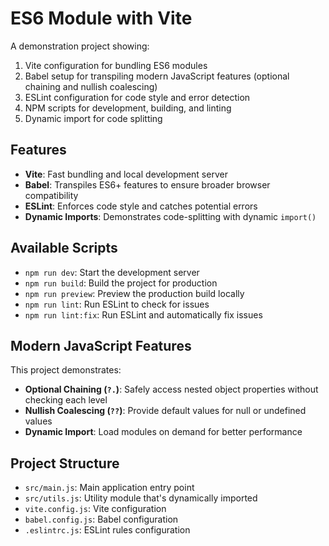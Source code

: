 # ES6 Module with Vite

A demonstration project showing:

1. Vite configuration for bundling ES6 modules
2. Babel setup for transpiling modern JavaScript features (optional chaining and nullish coalescing)
3. ESLint configuration for code style and error detection
4. NPM scripts for development, building, and linting
5. Dynamic import for code splitting

## Features

- **Vite**: Fast bundling and local development server
- **Babel**: Transpiles ES6+ features to ensure broader browser compatibility
- **ESLint**: Enforces code style and catches potential errors
- **Dynamic Imports**: Demonstrates code-splitting with dynamic `import()`

## Available Scripts

- `npm run dev`: Start the development server
- `npm run build`: Build the project for production
- `npm run preview`: Preview the production build locally
- `npm run lint`: Run ESLint to check for issues
- `npm run lint:fix`: Run ESLint and automatically fix issues

## Modern JavaScript Features

This project demonstrates:

- **Optional Chaining (`?.`)**: Safely access nested object properties without checking each level
- **Nullish Coalescing (`??`)**: Provide default values for null or undefined values
- **Dynamic Import**: Load modules on demand for better performance

## Project Structure

- `src/main.js`: Main application entry point
- `src/utils.js`: Utility module that's dynamically imported
- `vite.config.js`: Vite configuration
- `babel.config.js`: Babel configuration
- `.eslintrc.js`: ESLint rules configuration 